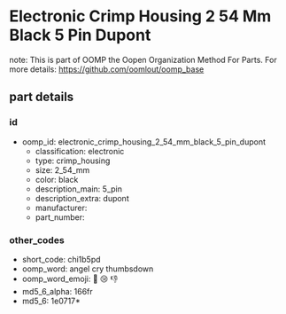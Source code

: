 # Electronic Crimp Housing 2 54 Mm Black 5 Pin Dupont  

note: This is part of OOMP the Oopen Organization Method For Parts. For more details: https://github.com/oomlout/oomp_base

##  part details





### id
* oomp_id: electronic_crimp_housing_2_54_mm_black_5_pin_dupont
  * classification: electronic
  * type: crimp_housing
  * size: 2_54_mm
  * color: black
  * description_main: 5_pin
  * description_extra: dupont
  * manufacturer: 
  * part_number: 

### other_codes
* short_code: chi1b5pd
* oomp_word: angel cry thumbsdown
* oomp_word_emoji: :angel: :cry: :thumbsdown:
* md5_6_alpha: 166fr
* md5_6: 1e0717* 